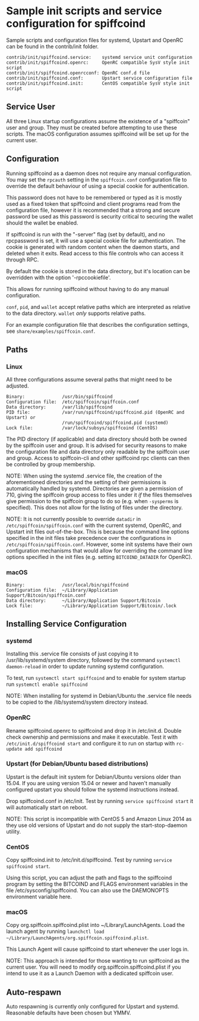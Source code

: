 Sample init scripts and service configuration for spiffcoind
==========================================================

Sample scripts and configuration files for systemd, Upstart and OpenRC
can be found in the contrib/init folder.

    contrib/init/spiffcoind.service:    systemd service unit configuration
    contrib/init/spiffcoind.openrc:     OpenRC compatible SysV style init script
    contrib/init/spiffcoind.openrcconf: OpenRC conf.d file
    contrib/init/spiffcoind.conf:       Upstart service configuration file
    contrib/init/spiffcoind.init:       CentOS compatible SysV style init script

Service User
---------------------------------

All three Linux startup configurations assume the existence of a "spiffcoin" user
and group.  They must be created before attempting to use these scripts.
The macOS configuration assumes spiffcoind will be set up for the current user.

Configuration
---------------------------------

Running spiffcoind as a daemon does not require any manual configuration. You may
set the `rpcauth` setting in the `spiffcoin.conf` configuration file to override
the default behaviour of using a special cookie for authentication.

This password does not have to be remembered or typed as it is mostly used
as a fixed token that spiffcoind and client programs read from the configuration
file, however it is recommended that a strong and secure password be used
as this password is security critical to securing the wallet should the
wallet be enabled.

If spiffcoind is run with the "-server" flag (set by default), and no rpcpassword is set,
it will use a special cookie file for authentication. The cookie is generated with random
content when the daemon starts, and deleted when it exits. Read access to this file
controls who can access it through RPC.

By default the cookie is stored in the data directory, but it's location can be overridden
with the option '-rpccookiefile'.

This allows for running spiffcoind without having to do any manual configuration.

`conf`, `pid`, and `wallet` accept relative paths which are interpreted as
relative to the data directory. `wallet` *only* supports relative paths.

For an example configuration file that describes the configuration settings,
see `share/examples/spiffcoin.conf`.

Paths
---------------------------------

### Linux

All three configurations assume several paths that might need to be adjusted.

    Binary:              /usr/bin/spiffcoind
    Configuration file:  /etc/spiffcoin/spiffcoin.conf
    Data directory:      /var/lib/spiffcoind
    PID file:            /var/run/spiffcoind/spiffcoind.pid (OpenRC and Upstart) or
                         /run/spiffcoind/spiffcoind.pid (systemd)
    Lock file:           /var/lock/subsys/spiffcoind (CentOS)

The PID directory (if applicable) and data directory should both be owned by the
spiffcoin user and group. It is advised for security reasons to make the
configuration file and data directory only readable by the spiffcoin user and
group. Access to spiffcoin-cli and other spiffcoind rpc clients can then be
controlled by group membership.

NOTE: When using the systemd .service file, the creation of the aforementioned
directories and the setting of their permissions is automatically handled by
systemd. Directories are given a permission of 710, giving the spiffcoin group
access to files under it _if_ the files themselves give permission to the
spiffcoin group to do so (e.g. when `-sysperms` is specified). This does not allow
for the listing of files under the directory.

NOTE: It is not currently possible to override `datadir` in
`/etc/spiffcoin/spiffcoin.conf` with the current systemd, OpenRC, and Upstart init
files out-of-the-box. This is because the command line options specified in the
init files take precedence over the configurations in
`/etc/spiffcoin/spiffcoin.conf`. However, some init systems have their own
configuration mechanisms that would allow for overriding the command line
options specified in the init files (e.g. setting `BITCOIND_DATADIR` for
OpenRC).

### macOS

    Binary:              /usr/local/bin/spiffcoind
    Configuration file:  ~/Library/Application Support/Bitcoin/spiffcoin.conf
    Data directory:      ~/Library/Application Support/Bitcoin
    Lock file:           ~/Library/Application Support/Bitcoin/.lock

Installing Service Configuration
-----------------------------------

### systemd

Installing this .service file consists of just copying it to
/usr/lib/systemd/system directory, followed by the command
`systemctl daemon-reload` in order to update running systemd configuration.

To test, run `systemctl start spiffcoind` and to enable for system startup run
`systemctl enable spiffcoind`

NOTE: When installing for systemd in Debian/Ubuntu the .service file needs to be copied to the /lib/systemd/system directory instead.

### OpenRC

Rename spiffcoind.openrc to spiffcoind and drop it in /etc/init.d.  Double
check ownership and permissions and make it executable.  Test it with
`/etc/init.d/spiffcoind start` and configure it to run on startup with
`rc-update add spiffcoind`

### Upstart (for Debian/Ubuntu based distributions)

Upstart is the default init system for Debian/Ubuntu versions older than 15.04. If you are using version 15.04 or newer and haven't manually configured upstart you should follow the systemd instructions instead.

Drop spiffcoind.conf in /etc/init.  Test by running `service spiffcoind start`
it will automatically start on reboot.

NOTE: This script is incompatible with CentOS 5 and Amazon Linux 2014 as they
use old versions of Upstart and do not supply the start-stop-daemon utility.

### CentOS

Copy spiffcoind.init to /etc/init.d/spiffcoind. Test by running `service spiffcoind start`.

Using this script, you can adjust the path and flags to the spiffcoind program by
setting the BITCOIND and FLAGS environment variables in the file
/etc/sysconfig/spiffcoind. You can also use the DAEMONOPTS environment variable here.

### macOS

Copy org.spiffcoin.spiffcoind.plist into ~/Library/LaunchAgents. Load the launch agent by
running `launchctl load ~/Library/LaunchAgents/org.spiffcoin.spiffcoind.plist`.

This Launch Agent will cause spiffcoind to start whenever the user logs in.

NOTE: This approach is intended for those wanting to run spiffcoind as the current user.
You will need to modify org.spiffcoin.spiffcoind.plist if you intend to use it as a
Launch Daemon with a dedicated spiffcoin user.

Auto-respawn
-----------------------------------

Auto respawning is currently only configured for Upstart and systemd.
Reasonable defaults have been chosen but YMMV.
